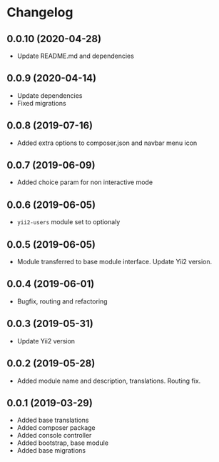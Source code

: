Changelog
=========

## 0.0.10 (2020-04-28)
 * Update README.md and dependencies
 
## 0.0.9 (2020-04-14)
 * Update dependencies
 * Fixed migrations
 
## 0.0.8 (2019-07-16)
 * Added extra options to composer.json and navbar menu icon

## 0.0.7 (2019-06-09)
 * Added choice param for non interactive mode
 
## 0.0.6 (2019-06-05)
 * `yii2-users` module set to optionaly
 
## 0.0.5 (2019-06-05)
 * Module transferred to base module interface. Update Yii2 version.

## 0.0.4 (2019-06-01)
 * Bugfix, routing and refactoring

## 0.0.3 (2019-05-31)
 * Update Yii2 version

## 0.0.2 (2019-05-28)
 * Added module name and description, translations. Routing fix.
 
## 0.0.1 (2019-03-29)
 * Added base translations
 * Added composer package
 * Added console controller
 * Added bootstrap, base module
 * Added base migrations